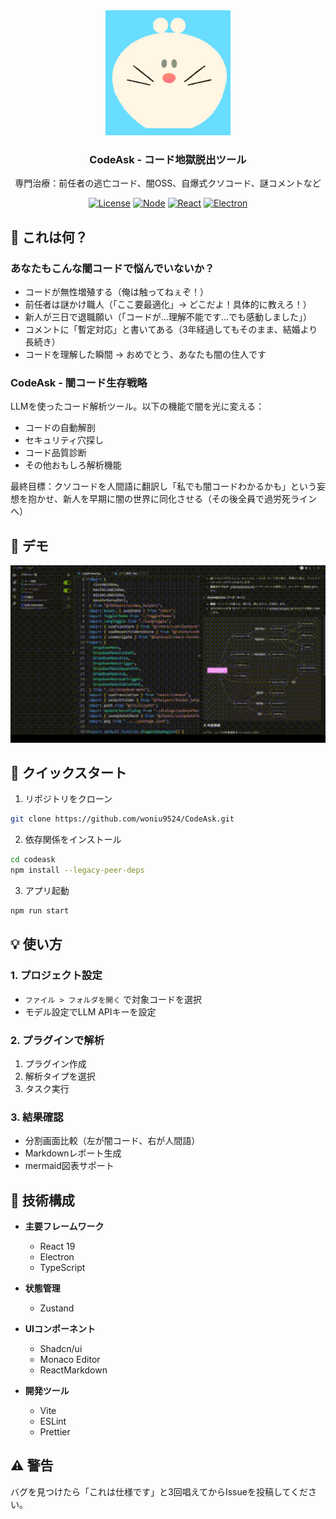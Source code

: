 
<div align="center">
<img src="images/icons/logo.png" alt="CodeAskロゴ" width="200"/>
<h3>CodeAsk - コード地獄脱出ツール</h3>
<p>専門治療：前任者の逃亡コード、闇OSS、自爆式クソコード、謎コメントなど</p>
</div>

<div align="center">

[![License](https://img.shields.io/badge/license-GNU-blue.svg)](LICENSE)
[![Node](https://img.shields.io/badge/node-%3E%3D16-brightgreen.svg)](https://nodejs.org)
[![React](https://img.shields.io/badge/react-%5E19.0.0-blue.svg)](https://reactjs.org/)
[![Electron](https://img.shields.io/badge/electron-latest-blueviolet.svg)](https://www.electronjs.org/)

</div>

## 📖 これは何？

### あなたもこんな闇コードで悩んでいないか？
- コードが無性増殖する（俺は触ってねぇぞ！）
- 前任者は謎かけ職人（「ここ要最適化」→ どこだよ！具体的に教えろ！）
- 新人が三日で退職願い（「コードが…理解不能です…でも感動しました」）
- コメントに「暫定対応」と書いてある（3年経過してもそのまま、結婚より長続き）
- コードを理解した瞬間 → おめでとう、あなたも闇の住人です

### CodeAsk - 闇コード生存戦略
LLMを使ったコード解析ツール。以下の機能で闇を光に変える：
- コードの自動解剖
- セキュリティ穴探し
- コード品質診断
- その他おもしろ解析機能

最終目標：クソコードを人間語に翻訳し「私でも闇コードわかるかも」という妄想を抱かせ、新人を早期に闇の世界に同化させる（その後全員で過労死ラインへ）

## 🎥 デモ

<div align="center">
  <img src="images/demo-jp.gif" alt="CodeAsk デモ" width="800"/>
</div>

## 🚀 クイックスタート

1. リポジトリをクローン
```bash
git clone https://github.com/woniu9524/CodeAsk.git
```

2. 依存関係をインストール
```bash
cd codeask
npm install --legacy-peer-deps
```

3. アプリ起動
```bash
npm run start
```

## 💡 使い方

### 1. プロジェクト設定
- `ファイル > フォルダを開く` で対象コードを選択
- モデル設定でLLM APIキーを設定

### 2. プラグインで解析
1. プラグイン作成
2. 解析タイプを選択
3. タスク実行

### 3. 結果確認
- 分割画面比較（左が闇コード、右が人間語）
- Markdownレポート生成
- mermaid図表サポート

## 🔧 技術構成

- **主要フレームワーク**
  - React 19
  - Electron
  - TypeScript

- **状態管理**
  - Zustand

- **UIコンポーネント**
  - Shadcn/ui
  - Monaco Editor
  - ReactMarkdown

- **開発ツール**
  - Vite
  - ESLint
  - Prettier

## ⚠️ 警告
バグを見つけたら「これは仕様です」と3回唱えてからIssueを投稿してください。
